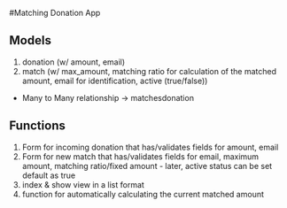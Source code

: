 #Matching Donation App

## Models
1. donation (w/ amount, email)
2. match (w/ max_amount, matching ratio for calculation of the matched amount, email for identification, active (true/false))
- Many to Many relationship -> matchesdonation

## Functions
1. Form for incoming donation that has/validates fields for amount, email
2. Form for new match that has/validates fields for email, maximum amount, matching ratio/fixed amount - later, active status can be set default as true
3. index & show view in a list format
4. function for automatically calculating the current matched amount 
